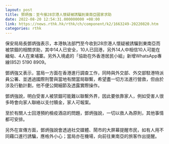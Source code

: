 ```yaml
---
layout: post
title: 鄧炳強：至今接28宗港人懷疑被誘騙到東南亞國家求助
date: 2022-08-20 12:54:31.000000000 +08:00
link: https://news.rthk.hk/rthk/ch/component/k2/1663249-20220820.htm
categories: rthk
---
```


保安局局長鄧炳強表示，本港執法部門至今收到28宗港人懷疑被誘騙到東南亞而被禁錮的相關求助，其中14人已安全，10人已回港，另外14人中相信10人可能在緬甸、4人在柬埔寨。另外入境處的「協助在外香港居民小組」新增WhatsApp專線(852) 5190 8909。

鄧炳強又表示，當局一方面在香港進行調查工作，同時與外交部、外交部駐港特派員公署、並透過國際刑警與當地有關當局聯繫，希望盡一切方法進行營救，但由於涉及行動計劃，他不便公開細節及透露實際操作。

鄧炳強說，明白受害人被禁錮可能難以聯繫外界，因此要依靠家人，例如受害人很多時會向家人聯絡以支付贖金，家人可報案。

至於有關人士回港預約檢疫酒店的問題，鄧炳強說，一切以救人為原則，其他事情都可安排。

另外在宣傳方面，鄧炳強說會透過社交媒體、鬧市的大屏幕提醒市民，如有人用不同藉口進行誘騙，應格外小心；當局亦在機場，向前往東南亞的旅客作出提醒。
